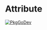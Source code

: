 # Attribute

[![PkgGoDev](https://pkg.go.dev/badge/go.opentelemetry.io/otel/attribute)](https://pkg.go.dev/go.opentelemetry.io/otel/attribute)
